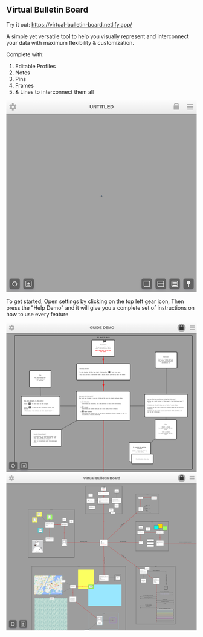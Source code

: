## Virtual Bulletin Board

Try it out: https://virtual-bulletin-board.netlify.app/

A simple yet versatile tool to help you visually represent and interconnect your data with maximum flexibility & customization.

Complete with:

1. Editable Profiles 
2. Notes
3. Pins
4. Frames
5. & Lines to interconnect them all


<img src="Images/OpeningPage.png" width="600">

<br>

To get started, Open settings by clicking on the top left gear icon, Then press the "Help Demo" and it will give you a complete set of instructions on how to use every feature 

![Help Demo](Images/HelpDemo.png)
![Example](Images/Example.png)
